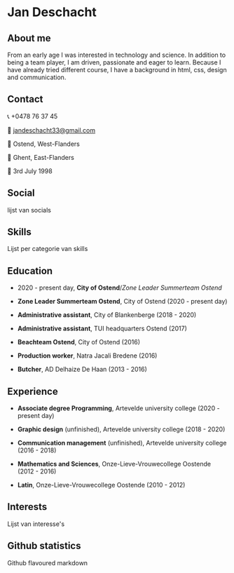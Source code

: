 # Jan Deschacht

## About me

From an early age I was interested in technology and science. In addition to being a team player, I am driven, passionate and eager to learn. Because I have already tried different course, I have a background in html, css, design and communication.

## Contact

:telephone_receiver: +0478 76 37 45

:email: jandeschacht33@gmail.com

:house_with_garden: Ostend, West-Flanders

:round_pushpin: Ghent, East-Flanders

:cake: 3rd July 1998

## Social

lijst van socials

## Skills

Lijst per categorie van skills

## Education

* 2020 - present day, **City of Ostend**/*Zone Leader Summerteam Ostend*

* **Zone Leader Summerteam Ostend**, City of Ostend (2020 - present day)

* **Administrative assistant**, City of Blankenberge (2018 - 2020)

* **Administrative assistant**, TUI headquarters Ostend (2017)

* **Beachteam Ostend**, City of Ostend (2016)

* **Production worker**, Natra Jacali Bredene (2016)

* **Butcher**, AD Delhaize De Haan (2013 - 2016)

## Experience

* **Associate degree Programming**, Artevelde university college (2020 - present day)

* **Graphic design** (unfinished), Artevelde university college (2018 - 2020)

* **Communication management** (unfinished), Artevelde university college (2016 - 2018)

* **Mathematics and Sciences**, Onze-Lieve-Vrouwecollege Oostende (2012 - 2016)

* **Latin**, Onze-Lieve-Vrouwecollege Oostende (2010 - 2012)

## Interests

Lijst van interesse's

## Github statistics

Github flavoured markdown